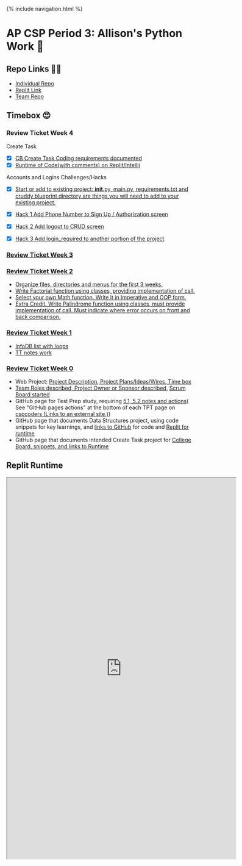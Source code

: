{% include navigation.html %}

# AP CSP Period 3: Allison's Python Work 🐍

## Repo Links 👩‍💻
- [Individual Repo](https://github.com/allisonthuang/allisonthuang.github.io)<br>
- [Replit Link](https://replit.com/@allisonthuang/allisonthuanggithubio-1)
- [Team Repo](https://github.com/christinlee367/n225_FireEradicatorsTheSequel)<br>


## Timebox 😍
### Review Ticket Week 4
Create Task
- [x] [CB Create Task Coding requirements documented](https://allisonthuang.github.io/createtask)
- [x] [Runtime of Code(with comments) on Replit/Intellij](https://github.com/christinlee367/n225_FireEradicatorsTheSequel/blob/main/templates/earthquakegraph.html)

Accounts and Logins Challenges/Hacks
- [x] [Start or add to existing project:  __init__.py, main.py, requirements.txt and cruddy blueprint directory are things you will need to add to your existing project. ](https://github.com/christinlee367/womenInSTEMandDavid/commit/5f6cc3749d273a428a0d61c48d337308ffa3cdfc)
- [x] [Hack 1 Add Phone Number to Sign Up / Authorization screen](https://github.com/christinlee367/womenInSTEMandDavid/commit/724fc5f71cfd1e61e207d9fadfe00a21779121cc)
- [x] [Hack 2 Add logout to CRUD screen](https://github.com/christinlee367/womenInSTEMandDavid/commit/559250fbfdabdfa32aaf7372c7ee1c5f0588aaa5)
- [x] [Hack 3 Add login_required to another portion of the project](https://github.com/christinlee367/womenInSTEMandDavid/commit/9e0ea800d9b0215393dd8a0d640b83629464e0a6)


### [Review Ticket Week 3](https://github.com/christinlee367/womenInSTEMandDavid/issues/20)


### [Review Ticket Week 2](https://github.com/christinlee367/womenInSTEMandDavid/issues/18)<br>
- [Organize files, directories and menus for the first 3 weeks.](https://replit.com/@allisonthuang/AllisonCSPTri3)
- [Write Factorial function using classes, providing implementation of call.](https://replit.com/@allisonthuang/AllisonCSPTri3)
- [Select your own Math function. Write it in Imperative and OOP form.](https://replit.com/@allisonthuang/AllisonCSPTri3)
- [Extra Credit. Write Palindrome function using classes, must provide implementation of call. Must indicate where error occurs on front and back comparison.](https://replit.com/@allisonthuang/AllisonCSPTri3)


### [Review Ticket Week 1](https://github.com/christinlee367/womenInSTEMandDavid/issues/14)<br>
- [InfoDB list with loops](https://replit.com/@allisonthuang/AllisonCSPTri3)
- [TT notes work](https://allisonthuang.github.io/about)


### [Review Ticket Week 0](https://github.com/christinlee367/womenInSTEMandDavid/issues/3)<br>
- Web Project: [Project Description, Project Plans/Ideas/Wires, Time box](https://github.com/christinlee367/womenInSTEMandDavid#readme)
- [Team Roles described, Project Owner or Sponsor described,](https://github.com/christinlee367/womenInSTEMandDavid#readme) [Scrum Board started](https://github.com/christinlee367/womenInSTEMandDavid/projects/1)
- GitHub page for Test Prep study, requiring [5.1, 5.2 notes and actions](https://allisonthuang.github.io/about)( See "GitHub pages actions" at the bottom of each TPT page on [cspcoders (Links to an external site.)](https://cspcoders.nighthawkcodingsociety.com/))
- GitHub page that documents Data Structures project, using code snippets for key learnings, and [links to GitHub](https://github.com/allisonthuang/allisonthuang.github.io) for code and [Replit for runtime](https://allisonthuang.github.io/)
- GitHub page that documents intended Create Task project for [College Board, snippets, and links to Runtime](https://github.com/allisonthuang/allisonthuang.github.io/wiki/Allison's-Create-Task-Plan)

  
## Replit Runtime
<iframe height="1000px" width="600px" src="https://replit.com/@allisonthuang/allisonthuanggithubio-1?lite=true#main.py"></iframe>
